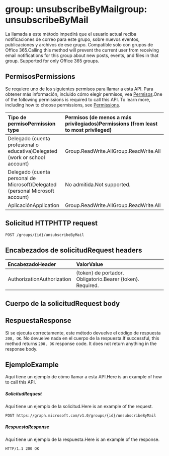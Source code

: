 # <a name="group-unsubscribebymail"></a><span data-ttu-id="5e17b-101">group: unsubscribeByMail</span><span class="sxs-lookup"><span data-stu-id="5e17b-101">group: unsubscribeByMail</span></span>

<span data-ttu-id="5e17b-p101">La llamada a este método impedirá que el usuario actual reciba notificaciones de correo para este grupo, sobre nuevos eventos, publicaciones y archivos de ese grupo. Compatible solo con grupos de Office 365.</span><span class="sxs-lookup"><span data-stu-id="5e17b-p101">Calling this method will prevent the current user from receiving email notifications for this group about new posts, events, and files in that group. Supported for only Office 365 groups.</span></span> 
## <a name="permissions"></a><span data-ttu-id="5e17b-104">Permisos</span><span class="sxs-lookup"><span data-stu-id="5e17b-104">Permissions</span></span>
<span data-ttu-id="5e17b-p102">Se requiere uno de los siguientes permisos para llamar a esta API. Para obtener más información, incluido cómo elegir permisos, vea [Permisos](../../../concepts/permissions_reference.md).</span><span class="sxs-lookup"><span data-stu-id="5e17b-p102">One of the following permissions is required to call this API. To learn more, including how to choose permissions, see [Permissions](../../../concepts/permissions_reference.md).</span></span>


|<span data-ttu-id="5e17b-107">Tipo de permiso</span><span class="sxs-lookup"><span data-stu-id="5e17b-107">Permission type</span></span>      | <span data-ttu-id="5e17b-108">Permisos (de menos a más privilegiados)</span><span class="sxs-lookup"><span data-stu-id="5e17b-108">Permissions (from least to most privileged)</span></span>              |
|:--------------------|:---------------------------------------------------------|
|<span data-ttu-id="5e17b-109">Delegado (cuenta profesional o educativa)</span><span class="sxs-lookup"><span data-stu-id="5e17b-109">Delegated (work or school account)</span></span> | <span data-ttu-id="5e17b-110">Group.ReadWrite.All</span><span class="sxs-lookup"><span data-stu-id="5e17b-110">Group.ReadWrite.All</span></span>    |
|<span data-ttu-id="5e17b-111">Delegado (cuenta personal de Microsoft)</span><span class="sxs-lookup"><span data-stu-id="5e17b-111">Delegated (personal Microsoft account)</span></span> | <span data-ttu-id="5e17b-112">No admitida.</span><span class="sxs-lookup"><span data-stu-id="5e17b-112">Not supported.</span></span>    |
|<span data-ttu-id="5e17b-113">Aplicación</span><span class="sxs-lookup"><span data-stu-id="5e17b-113">Application</span></span> | <span data-ttu-id="5e17b-114">Group.ReadWrite.All</span><span class="sxs-lookup"><span data-stu-id="5e17b-114">Group.ReadWrite.All</span></span> |

## <a name="http-request"></a><span data-ttu-id="5e17b-115">Solicitud HTTP</span><span class="sxs-lookup"><span data-stu-id="5e17b-115">HTTP request</span></span>
<!-- { "blockType": "ignored" } -->
```http
POST /groups/{id}/unsubscribeByMail
```
## <a name="request-headers"></a><span data-ttu-id="5e17b-116">Encabezados de solicitud</span><span class="sxs-lookup"><span data-stu-id="5e17b-116">Request headers</span></span>
| <span data-ttu-id="5e17b-117">Encabezado</span><span class="sxs-lookup"><span data-stu-id="5e17b-117">Header</span></span>       | <span data-ttu-id="5e17b-118">Valor</span><span class="sxs-lookup"><span data-stu-id="5e17b-118">Value</span></span> |
|:---------------|:--------|
| <span data-ttu-id="5e17b-119">Authorization</span><span class="sxs-lookup"><span data-stu-id="5e17b-119">Authorization</span></span>  | <span data-ttu-id="5e17b-p103">{token} de portador. Obligatorio.</span><span class="sxs-lookup"><span data-stu-id="5e17b-p103">Bearer {token}. Required.</span></span>  |

## <a name="request-body"></a><span data-ttu-id="5e17b-122">Cuerpo de la solicitud</span><span class="sxs-lookup"><span data-stu-id="5e17b-122">Request body</span></span>

## <a name="response"></a><span data-ttu-id="5e17b-123">Respuesta</span><span class="sxs-lookup"><span data-stu-id="5e17b-123">Response</span></span>
<span data-ttu-id="5e17b-p104">Si se ejecuta correctamente, este método devuelve el código de respuesta `200, OK`. No devuelve nada en el cuerpo de la respuesta.</span><span class="sxs-lookup"><span data-stu-id="5e17b-p104">If successful, this method returns `200, OK` response code. It does not return anything in the response body.</span></span>

## <a name="example"></a><span data-ttu-id="5e17b-126">Ejemplo</span><span class="sxs-lookup"><span data-stu-id="5e17b-126">Example</span></span>
<span data-ttu-id="5e17b-127">Aquí tiene un ejemplo de cómo llamar a esta API.</span><span class="sxs-lookup"><span data-stu-id="5e17b-127">Here is an example of how to call this API.</span></span>
##### <a name="request"></a><span data-ttu-id="5e17b-128">Solicitud</span><span class="sxs-lookup"><span data-stu-id="5e17b-128">Request</span></span>
<span data-ttu-id="5e17b-129">Aquí tiene un ejemplo de la solicitud.</span><span class="sxs-lookup"><span data-stu-id="5e17b-129">Here is an example of the request.</span></span>
<!-- {
  "blockType": "request",
  "name": "group_unsubscribebymail"
}-->
```http
POST https://graph.microsoft.com/v1.0/groups/{id}/unsubscribeByMail
```

##### <a name="response"></a><span data-ttu-id="5e17b-130">Respuesta</span><span class="sxs-lookup"><span data-stu-id="5e17b-130">Response</span></span>
<span data-ttu-id="5e17b-131">Aquí tiene un ejemplo de la respuesta.</span><span class="sxs-lookup"><span data-stu-id="5e17b-131">Here is an example of the response.</span></span> 
<!-- {
  "blockType": "response",
  "truncated": true
} -->
```http
HTTP/1.1 200 OK
```

<!-- uuid: 8fcb5dbc-d5aa-4681-8e31-b001d5168d79
2015-10-25 14:57:30 UTC -->
<!-- {
  "type": "#page.annotation",
  "description": "group: unsubscribeByMail",
  "keywords": "",
  "section": "documentation",
  "tocPath": ""
}-->
